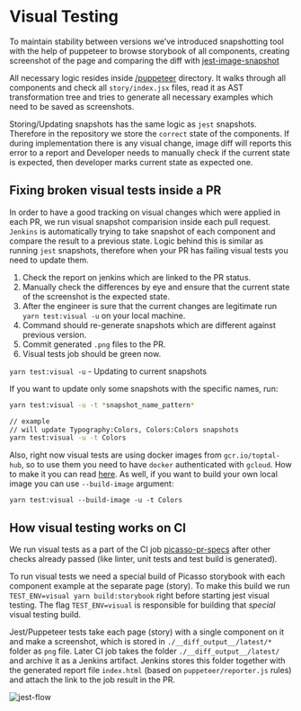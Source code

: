 # Visual Testing

To maintain stability between versions we’ve introduced snapshotting tool with the help of puppeteer to browse storybook of all components, creating screenshot of the page and comparing the diff with [jest-image-snapshot](https://github.com/americanexpress/jest-image-snapshot) 

All necessary logic resides inside [/puppeteer](https://github.com/toptal/picasso/tree/master/puppeteer) directory.  It walks through all components and check all `story/index.jsx` files, read it as AST transformation tree and tries to generate all necessary examples which need to be saved as screenshots. 

Storing/Updating snapshots has the same logic as `jest` snapshots. Therefore in the repository we store the `correct` state of the components. If during implementation there is any visual change, image diff will reports this error to a report and Developer needs to manually check if the current state is expected, then developer marks current state as expected one.

## Fixing broken visual tests inside a PR

In order to have a good tracking on visual changes which were applied in each PR, we run visual snapshot comparision inside each pull request. `Jenkins` is automatically trying to take snapshot of each component and compare the result to a previous state. Logic behind this is similar as running `jest` snapshots, therefore when your PR has failing visual tests you need to update them.

1. Check the report on jenkins which are linked to the PR status.
2. Manually check the differences by eye and ensure that the current state of the screenshot is the expected state.
3. After the engineer is sure that the current changes are legitimate run `yarn test:visual -u` on your local machine.
4. Command should re-generate snapshots which are different against previous version.
5. Commit generated `.png` files to the PR.
6. Visual tests job should be green now.

`yarn test:visual -u` - Updating to current snapshots

If you want to update only some snapshots with the specific names, run:
```bash
yarn test:visual -u -t *snapshot_name_pattern*

// example
// will update Typography:Colors, Colors:Colors snapshots
yarn test:visual -u -t Colors

```

Also, right now visual tests are using docker images from `gcr.io/toptal-hub`, so to use them you need to have `docker` authenticated with `gcloud`. How to make it you can read [here](https://toptal-core.atlassian.net/wiki/spaces/IE/pages/337838085/Docker#Docker-docker-loginLogintoToptal'sprivateregistry). As well, if you want to build your own local image you can use `--build-image` argument:

```
yarn test:visual --build-image -u -t Colors
```

## How visual testing works on CI

We run visual tests as a part of the CI job [picasso-pr-specs](https://jenkins.toptal.net/job/picasso-pr-specs) after other checks already passed (like linter, unit tests and test build is generated).

To run visual tests we need a special build of Picasso storybook with each component example at the separate page (story). To make this build we run `TEST_ENV=visual yarn build:storybook` right before starting jest visual testing. The flag `TEST_ENV=visual` is responsible for building that _special_ visual testing build.

Jest/Puppeteer tests take each page (story) with a single component on it and make a screenshot, which is stored in `./__diff_output__/latest/*` folder as `png` file. Later CI job takes the folder `./__diff_output__/latest/` and archive it as a Jenkins artifact. Jenkins stores this folder together with the generated report file `index.html` (based on `puppeteer/reporter.js` rules) and attach the link to the job result in the PR.

![jest-flow](https://user-images.githubusercontent.com/324488/57615955-57729680-757d-11e9-9b1a-ca299deebd99.png)
